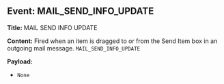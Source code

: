 ## Event: MAIL_SEND_INFO_UPDATE

**Title:** MAIL SEND INFO UPDATE

**Content:**
Fired when an item is dragged to or from the Send Item box in an outgoing mail message.
`MAIL_SEND_INFO_UPDATE`

**Payload:**
- `None`